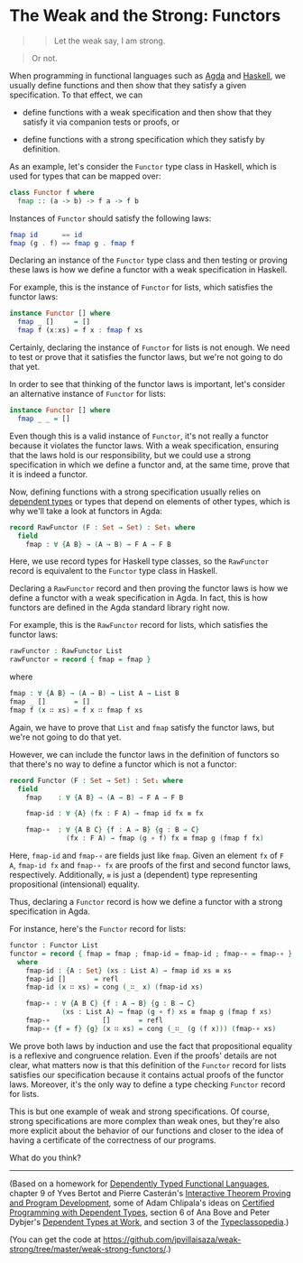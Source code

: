 The Weak and the Strong: Functors
=================================

> > Let the weak say, I am strong.

> Or not.

When programming in functional languages such as [Agda][agda] and
[Haskell][haskell], we usually define functions and then show that
they satisfy a given specification. To that effect, we can

- define functions with a weak specification and then show that they
  satisfy it via companion tests or proofs, or

- define functions with a strong specification which they satisfy by
  definition.

As an example, let's consider the `Functor` type class in Haskell,
which is used for types that can be mapped over:

```haskell
class Functor f where
  fmap :: (a -> b) -> f a -> f b
```

Instances of `Functor` should satisfy the following laws:

```haskell
fmap id      == id
fmap (g . f) == fmap g . fmap f
```

Declaring an instance of the `Functor` type class and then testing or
proving these laws is how we define a functor with a weak
specification in Haskell.

For example, this is the instance of `Functor` for lists, which
satisfies the functor laws:

```haskell
instance Functor [] where
  fmap _ []     = []
  fmap f (x:xs) = f x : fmap f xs
```

Certainly, declaring the instance of `Functor` for lists is not
enough. We need to test or prove that it satisfies the functor laws,
but we're not going to do that yet.

In order to see that thinking of the functor laws is important, let's
consider an alternative instance of `Functor` for lists:

```haskell
instance Functor [] where
  fmap _ _ = []
```

Even though this is a valid instance of `Functor`, it's not really a
functor because it violates the functor laws. With a weak
specification, ensuring that the laws hold is our responsibility, but
we could use a strong specification in which we define a functor and,
at the same time, prove that it is indeed a functor.

Now, defining functions with a strong specification usually relies on
[dependent types](http://en.wikipedia.org/wiki/Dependent_type) or
types that depend on elements of other types, which is why we'll take
a look at functors in Agda:

```agda
record RawFunctor (F : Set → Set) : Set₁ where
  field
    fmap : ∀ {A B} → (A → B) → F A → F B
```

Here, we use record types for Haskell type classes, so the
`RawFunctor` record is equivalent to the `Functor` type class in
Haskell.

Declaring a `RawFunctor` record and then proving the functor laws is
how we define a functor with a weak specification in Agda. In fact,
this is how functors are defined in the Agda standard library right
now.

For example, this is the `RawFunctor` record for lists, which
satisfies the functor laws:

```agda
rawFunctor : RawFunctor List
rawFunctor = record { fmap = fmap }
```

where

```agda
fmap : ∀ {A B} → (A → B) → List A → List B
fmap _ []       = []
fmap f (x ∷ xs) = f x ∷ fmap f xs
```

Again, we have to prove that `List` and `fmap` satisfy the functor
laws, but we're not going to do that yet.

However, we can include the functor laws in the definition of functors
so that there's no way to define a functor which is not a functor:

```agda
record Functor (F : Set → Set) : Set₁ where
  field
    fmap    : ∀ {A B} → (A → B) → F A → F B

    fmap-id : ∀ {A} (fx : F A) → fmap id fx ≡ fx

    fmap-∘  : ∀ {A B C} {f : A → B} {g : B → C}
              (fx : F A) → fmap (g ∘ f) fx ≡ fmap g (fmap f fx)
```

Here, `fmap-id` and `fmap-∘` are fields just like `fmap`. Given an
element `fx` of `F A`, `fmap-id fx` and `fmap-∘ fx` are proofs of the
first and second functor laws, respectively. Additionally, `≡` is just
a (dependent) type representing propositional (intensional) equality.

Thus, declaring a `Functor` record is how we define a functor with a
strong specification in Agda.

For instance, here's the `Functor` record for lists:

```agda
functor : Functor List
functor = record { fmap = fmap ; fmap-id = fmap-id ; fmap-∘ = fmap-∘ }
  where
    fmap-id : {A : Set} (xs : List A) → fmap id xs ≡ xs
    fmap-id []       = refl
    fmap-id (x ∷ xs) = cong (_∷_ x) (fmap-id xs)

    fmap-∘ : ∀ {A B C} {f : A → B} {g : B → C}
             (xs : List A) → fmap (g ∘ f) xs ≡ fmap g (fmap f xs)
    fmap-∘             []       = refl
    fmap-∘ {f = f} {g} (x ∷ xs) = cong (_∷_ (g (f x))) (fmap-∘ xs)
```

We prove both laws by induction and use the fact that propositional
equality is a reflexive and congruence relation. Even if the proofs'
details are not clear, what matters now is that this definition of the
`Functor` record for lists satisfies our specification because it
contains actual proofs of the functor laws. Moreover, it's the only
way to define a type checking `Functor` record for lists.

This is but one example of weak and strong specifications. Of course,
strong specifications are more complex than weak ones, but they're
also more explicit about the behavior of our functions and closer to
the idea of having a certificate of the correctness of our programs.

What do you think?

---

(Based on a homework for [Dependently Typed Functional
Languages][dtfl], chapter 9 of Yves Bertot and Pierre Casterán's
[Interactive Theorem Proving and Program Development][coqart], some of
Adam Chlipala's ideas on [Certified Programming with Dependent
Types][cpdt], section 6 of Ana Bove and Peter Dybjer's [Dependent
Types at Work][dtw], and section 3 of the [Typeclassopedia][tc].)

(You can get the code at
<https://github.com/jpvillaisaza/weak-strong/tree/master/weak-strong-functors/>.)

[agda]:    http://wiki.portal.chalmers.se/agda/
[coqart]:  http://www.labri.fr/perso/casteran/CoqArt/
[cpdt]:    http://adam.chlipala.net/cpdt/
[dtfl]:    http://www1.eafit.edu.co/asicard/courses/dtfl-CB0683/
[dtw]:     http://link.springer.com/chapter/10.1007/978-3-642-03153-3_2
[haskell]: http://www.haskell.org/
[tc]:      https://www.haskell.org/haskellwiki/Typeclassopedia
